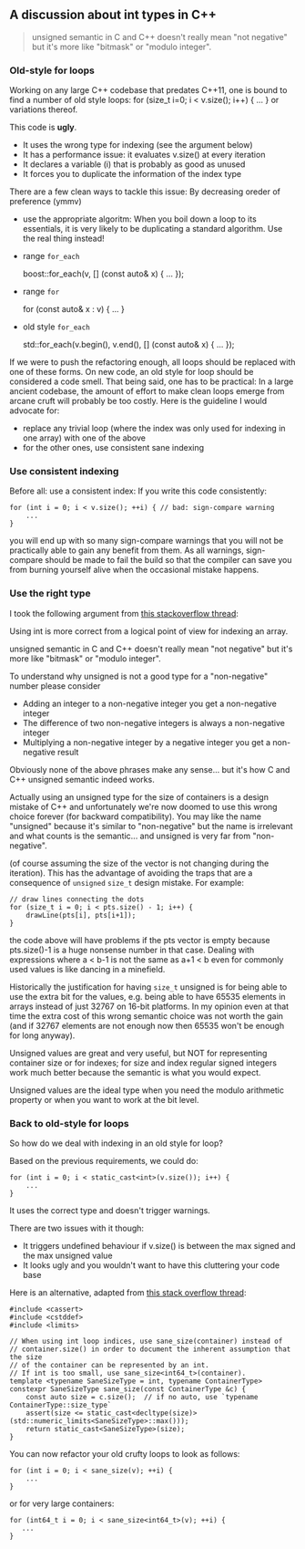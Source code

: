 ## A discussion about int types in C++

> unsigned semantic in C and C++ doesn't really mean "not negative" but it's more like "bitmask" or "modulo integer".

### Old-style for loops

Working on any large C++ codebase that predates C++11, one is bound to find a number of old style loops:
    for (size_t i=0; i < v.size(); i++) {
        ...
    }
or variations thereof.

This code is **ugly**.
- It uses the wrong type for indexing (see the argument below)
- It has a performance issue: it evaluates v.size() at every iteration
- It declares a variable (i) that is probably as good as unused
- It forces you to duplicate the information of the index type

There are a few clean ways to tackle this issue:
By decreasing oreder of preference (ymmv)
- use the appropriate algoritm:
  When you boil down a loop to its essentials, it is very likely to be duplicating a standard algorithm. Use the real thing instead!
- range `for_each`

    boost::for_each(v, [] (const auto& x) {
        ...
    });
- range `for`

    for (const auto& x : v) {
        ...
    }
- old style `for_each`

    std::for_each(v.begin(), v.end(), [] (const auto& x) {
        ...
    });

If we were to push the refactoring enough, all loops should be replaced with one of these forms. On new code, an old style for loop should be considered a code smell.
That being said, one has to be practical:
In a large ancient codebase, the amount of effort to make clean loops emerge from arcane cruft will probably be too costly.
Here is the guideline I would advocate for:
- replace any trivial loop (where the index was only used for indexing in one array) with one of the above
- for the other ones, use consistent sane indexing

### Use consistent indexing

Before all: use a consistent index:
If you write this code consistently:

    for (int i = 0; i < v.size(); ++i) { // bad: sign-compare warning
        ...
    }
you will end up with so many sign-compare warnings that you will not be practically able to gain any benefit from them.
As all warnings, sign-compare should be made to fail the build so that the compiler can save you from burning yourself alive when the occasional mistake happens.

### Use the right type

I took the following argument from [this stackoverflow thread](http://stackoverflow.com/questions/7488837/why-is-int-rather-than-unsigned-int-used-for-c-and-c-for-loops):

Using int is more correct from a logical point of view for indexing an array.

unsigned semantic in C and C++ doesn't really mean "not negative" but it's more like "bitmask" or "modulo integer".

To understand why unsigned is not a good type for a "non-negative" number please consider
- Adding an integer to a non-negative integer you get a non-negative integer
- The difference of two non-negative integers is always a non-negative integer
- Multiplying a non-negative integer by a negative integer you get a non-negative result

Obviously none of the above phrases make any sense... but it's how C and C++ unsigned semantic indeed works.

Actually using an unsigned type for the size of containers is a design mistake of C++ and unfortunately we're now doomed to use this wrong choice forever (for backward compatibility). You may like the name "unsigned" because it's similar to "non-negative" but the name is irrelevant and what counts is the semantic... and unsigned is very far from "non-negative".

(of course assuming the size of the vector is not changing during the iteration). This has the advantage of avoiding the traps that are a consequence of `unsigned` `size_t` design mistake. For example:

    // draw lines connecting the dots
    for (size_t i = 0; i < pts.size() - 1; i++) {
        drawLine(pts[i], pts[i+1]);
    }

the code above will have problems if the pts vector is empty because pts.size()-1 is a huge nonsense number in that case. Dealing with expressions where a < b-1 is not the same as a+1 < b even for commonly used values is like dancing in a minefield.

Historically the justification for having `size_t` unsigned is for being able to use the extra bit for the values, e.g. being able to have 65535 elements in arrays instead of just 32767 on 16-bit platforms. In my opinion even at that time the extra cost of this wrong semantic choice was not worth the gain (and if 32767 elements are not enough now then 65535 won't be enough for long anyway).

Unsigned values are great and very useful, but NOT for representing container size or for indexes; for size and index regular signed integers work much better because the semantic is what you would expect.

Unsigned values are the ideal type when you need the modulo arithmetic property or when you want to work at the bit level.

### Back to old-style for loops

So how do we deal with indexing in an old style for loop?

Based on the previous requirements, we could do:

    for (int i = 0; i < static_cast<int>(v.size()); i++) {
        ...
    }
It uses the correct type and doesn't trigger warnings.

There are two issues with it though:
- It triggers undefined behaviour if v.size() is between the max signed and the max unsigned value
- It looks ugly and you wouldn't want to have this cluttering your code base

Here is an alternative, adapted from [this stack overflow thread](http://stackoverflow.com/questions/7443222/how-do-i-deal-with-signed-unsigned-mismatch-warnings-c4018):

    #include <cassert>
    #include <cstddef>
    #include <limits>

    // When using int loop indices, use sane_size(container) instead of
    // container.size() in order to document the inherent assumption that the size
    // of the container can be represented by an int.
    // If int is too small, use sane_size<int64_t>(container).
    template <typename SaneSizeType = int, typename ContainerType>
    constexpr SaneSizeType sane_size(const ContainerType &c) {
        const auto size = c.size();  // if no auto, use `typename ContainerType::size_type`
        assert(size <= static_cast<decltype(size)>(std::numeric_limits<SaneSizeType>::max()));
        return static_cast<SaneSizeType>(size);
    }

You can now refactor your old crufty loops to look as follows:

    for (int i = 0; i < sane_size(v); ++i) {
        ...
    }

or for very large containers:

    for (int64_t i = 0; i < sane_size<int64_t>(v); ++i) {
       ...
    }
